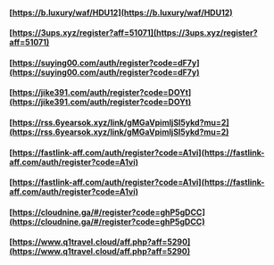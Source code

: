 #### [https://b.luxury/waf/HDU12](https://b.luxury/waf/HDU12)

  
#### [https://3ups.xyz/register?aff=51071](https://3ups.xyz/register?aff=51071)  
#### [https://suying00.com/auth/register?code=dF7y](https://suying00.com/auth/register?code=dF7y)  
#### [https://jike391.com/auth/register?code=DOYt](https://jike391.com/auth/register?code=DOYt)  
#### [https://rss.6yearsok.xyz/link/gMGaVpimIjSl5ykd?mu=2](https://rss.6yearsok.xyz/link/gMGaVpimIjSl5ykd?mu=2)  
#### [https://fastlink-aff.com/auth/register?code=A1vi](https://fastlink-aff.com/auth/register?code=A1vi)  
#### [https://fastlink-aff.com/auth/register?code=A1vi](https://fastlink-aff.com/auth/register?code=A1vi)  
#### [https://cloudnine.ga/#/register?code=ghP5gDCC](https://cloudnine.ga/#/register?code=ghP5gDCC)  
#### [https://www.q1travel.cloud/aff.php?aff=5290](https://www.q1travel.cloud/aff.php?aff=5290)
